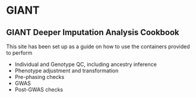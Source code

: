 # GIANT
## GIANT Deeper Imputation Analysis Cookbook

This site has been set up as a guide on how to use the containers provided to perform
 - Individual and Genotype QC, including ancestry inference
 - Phenotype adjustment and transformation
 - Pre-phasing checks
 - GWAS
 - Post-GWAS checks

